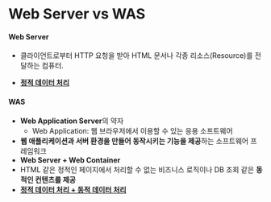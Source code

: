 # Web Server vs WAS



#### Web Server

- 클라이언트로부터 HTTP 요청을 받아 HTML 문서나 각종 리소스(Resource)를 전달하는 컴퓨터.

- <u>**정적 데이터 처리**</u>

#### WAS

- **Web Application Server**의 약자
  - Web Application: 웹 브라우저에서 이용할 수 있는 응용 소프트웨어
- **웹 애플리케이션과 서버 환경을 만들어 동작시키는 기능을 제공**하는 소프트웨어 프레임워크
- **Web Server + Web Container**
- HTML 같은 정적인 페이지에서 처리할 수 없는 비즈니스 로직이나 DB 조회 같은 **동적인 컨텐츠를 제공**
- <u>**정적 데이터 처리 + 동적 데이터 처리**</u> 